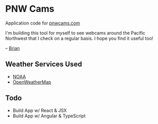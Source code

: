 # PNW Cams
Application code for [pnwcams.com](http://www.pnwcams.com)

I'm building this tool for myself to see webcams around the Pacific Northwest that I check on a regular basis. I hope you find it useful too!

– [Brian](http://www.brainbrian.com)

## Weather Services Used
* [NOAA](http://forecast.weather.gov/MapClick.php?lat=46.80&lon=-121.73&FcstType=json)
* [OpenWeatherMap](http://api.openweathermap.org/data/2.5/weather?lat=46.80&lon=-121.73)

## Todo
* Build App w/ React & JSX
* Build App w/ Angular & TypeScript
